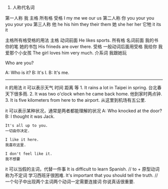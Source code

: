1. 人称代名词

第一人称
    我
    主格        所有格      受格
    I           my          me
    we          our         us
第二人称
    你
    you         your        you
    you         your        you
第三人称
    他
    he          his         him
    they        their       them
    她
    she         her         her
    它牠
    it          its         it

主格所有格受格的用法
主格
    动词前面
        He likes sports.
所有格
    名词前面
    我的书  你的笔  她的书包
        His frineds are over there.
受格
    一般动词后面用受格
        我给你  我爱那个小女孩
    The girl loves him very much.
    介系词
        我跟她玩
    
Who are you?

A: Who is it?
B: It's I.
B: It's me.

----------------------------------------------------------------------------------------------------

it 的用法
it 可以表示天气 时间 距离 等
    1. It rains a lot in Taipei in spring.
       台北春天下很多雨.
    2. It was two o'clock when he came back home.
       他到家时两点钟.
    3. It is five kilometers from here to the airport.
       从这里到机场有五公里.

it 可以表示某种状况，通常是两者都能理解的状况
    A: Who knocked at the door?
    B: I thought it was Jack.

    It's all up to you.
    一切由你决定.

    I like it here.
    我喜欢这里.

    I don't feel like it.
    我不想要

it 可以当假的主词，代替一件事
    It is difficult to learn Spanish.  // to + 原型动词称为不定词
    学习西班牙很困难.
    It's important that you should tell the truth.  // 一个句子中出现两个主词两个动词一定需要连接词
    你说真话很重要.

